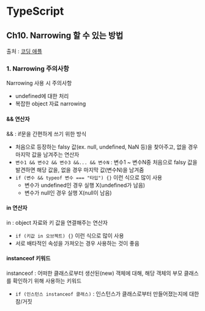 # TypeScript
## Ch10. Narrowing 할 수 있는 방법
출처 : [코딩 애플](https://codingapple.com/course/typescript-crash-course/)

### 1. Narrowing 주의사항
Narrowing 사용 시 주의사항
- undefined에 대한 처리 
- 복잡한 object 자료 narrowing

#### && 연산자
&& : if문을 간편하게 쓰기 위한 방식
- 처음으로 등장하는 falsy 값(ex. null, undefined, NaN 등)을 찾아주고, 없을 경우 마지막 값을 남겨주는 연산자
- `변수1 && 변수2 && 변수3 &&... && 변수N` : 변수1 ~ 변수N중 처음으로 falsy 값을 발견하면 해당 값을, 없을 경우 마지막 값(변수N)을 남겨줌
- `if (변수 && typeof 변수 === "타입") {}` 이런 식으로 많이 사용
    - 변수가 undefined인 경우 실행 X(undefined가 남음)
    - 변수가 null인 경우 실행 X(null이 남음)

#### in 연산자
in : object 자료와 키 값을 연결해주는 연산자
- `if (키값 in 오브젝트) {}` 이런 식으로 많이 사용
- 서로 배타적인 속성을 가져오는 경우 사용하는 것이 좋음

#### instanceof 키워드
instanceof : 어떠한 클래스로부터 생산된(new) 객체에 대해, 해당 객체의 부모 클래스를 확인하기 위해 사용하는 키워드
- `if (인스턴스 instanceof 클래스)` : 인스턴스가 클래스로부터 만들어졌는지에 대한 참/거짓
